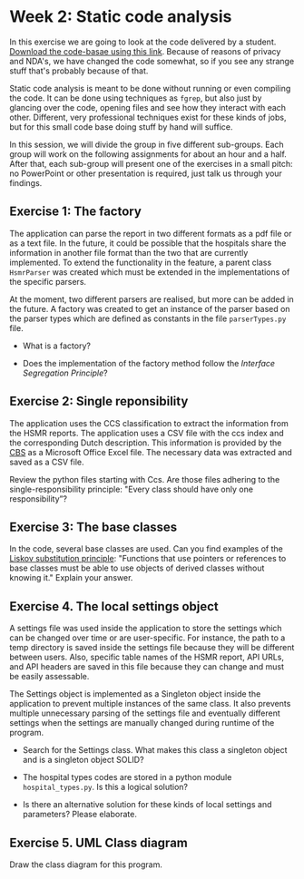 # Week 2: Static code analysis

In this exercise we are going to look at the code delivered by a student. [Download the code-basae using this link](files/exercise1.zip). Because of reasons of privacy and NDA's, we have changed the code somewhat, so if you see any strange stuff that's probably because of that. 

Static code analysis is meant to be done without running or even compiling the code. It can be done using techniques as `fgrep`, but also just by glancing over the code, opening files and see how they interact with each other. Different, very professional techniques exist for these kinds of jobs, but for this small code base doing stuff by hand will suffice.

In this session, we will divide the group in five different sub-groups. Each group will work on the following assignments for about an hour and a half. After that, each sub-group will present one of the exercises in a small pitch: no PowerPoint or other presentation is required, just talk us through your findings.

## Exercise 1: The factory

The application can parse the report in two different formats as a pdf file or as a text file. In the future, it could be possible that the hospitals share the information in another file format than the two that are currently implemented. To extend the functionality in the feature, a parent class `HsmrParser` was created which must be extended in the implementations of the specific parsers. 

At the moment, two different parsers are realised, but more can be added in the future. A factory was created to get an instance of the parser based on the parser types which are defined as constants in the file `parserTypes.py` file.

- What is a factory? 

- Does the implementation of the factory method follow the *Interface Segregation Principle*?


## Exercise 2: Single reponsibility

The application uses the CCS classification to extract the information from the HSMR reports. The application uses a CSV file with the ccs index and the corresponding Dutch description. This information is provided by the [CBS](https://www.cbs.nl/nl-nl/onze-diensten/methoden/onderzoeksomschrijvingen/aanvullende%20onderzoeksbeschrijvingen/hsmr-2016-methodological-report) as a Microsoft Office Excel file. The necessary data was extracted and saved as a CSV file.

Review the python files starting with Ccs. Are those files adhering to the single-responsibility principle: "Every class should have only one responsibility”?


## Exercise 3: The base classes

In the code, several base classes are used. Can you find examples of the [Liskov substitution principle](https://en.wikipedia.org/wiki/Liskov_substitution_principle): "Functions that use pointers or references to base classes must be able to use objects of derived classes without knowing it." Explain your answer.


## Exercise 4. The local settings object

A settings file was used inside the application to store the settings which can be changed over time or are user-specific. For instance, the path to a temp directory is saved inside the settings file because they will be different between users. Also, specific table names of the HSMR report, API URLs, and API headers are saved in this file because they can change and must be easily assessable. 

The Settings object is implemented as a Singleton object inside the application to prevent multiple instances of the same class. It also prevents multiple unnecessary parsing of the settings file and eventually different settings when the settings are manually changed during runtime of the program. 

-	Search for the Settings class. What makes this class a singleton object and is a singleton object SOLID? 

-	The hospital types codes are stored in a python module `hospital_types.py`. Is this a logical solution?

-	Is there an alternative solution for these kinds of local settings and parameters? Please elaborate.


## Exercise 5. UML Class diagram

Draw the class diagram for this program. 



